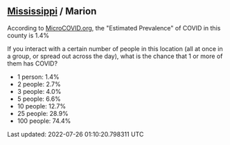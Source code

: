 
## [Mississippi](/united-states/mississippi) / Marion

According to [MicroCOVID.org](http://microcovid.org),
the "Estimated Prevalence" of COVID in this county is 1.4%

If you interact with a certain number of people in this location
(all at once in a group, or spread out across the day), what is the chance that
1 or more of them has COVID?

- 1 person: 1.4%
- 2 people: 2.7%
- 3 people: 4.0%
- 5 people: 6.6%
- 10 people: 12.7%
- 25 people: 28.9%
- 100 people: 74.4%

Last updated: 2022-07-26 01:10:20.798311 UTC
